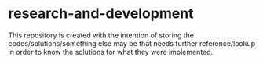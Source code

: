 # research-and-development
This repository is created with the intention of storing the codes/solutions/something else may be that needs further reference/lookup in order to know the solutions for what they were implemented.
